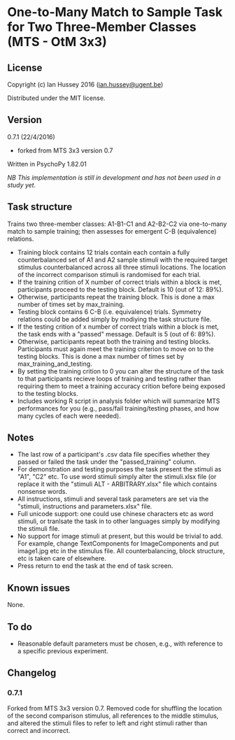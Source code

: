 # One-to-Many Match to Sample Task for Two Three-Member Classes (MTS - OtM 3x3)

## License
Copyright (c) Ian Hussey 2016 (ian.hussey@ugent.be)

Distributed under the MIT license.

## Version
0.7.1 (22/4/2016)

- forked from MTS 3x3 version 0.7

Written in PsychoPy 1.82.01

*NB This implementation is still in development and has not been used in a study yet.* 

## Task structure
Trains two three-member classes: A1-B1-C1 and A2-B2-C2 via one-to-many match to sample training; then assesses for emergent C-B (equivalence) relations.

- Training block contains 12 trials contain each contain a fully counterbalanced set of A1 and A2 sample stimuli with the required target stimulus counterbalanced across all three stimuli locations. The location of the incorrect comparison stimuli is randomised for each trial.
- If the training crition of X number of correct trials within a block is met, participants proceed to the testing block. Default is 10 (out of 12: 89%).
- Otherwise, participants repeat the training block. This is done a max number of times set by max_training.
- Testing block contains 6 C-B (i.e. equivalence) trials. Symmetry relations could be added simply by modiying the task structure file.
-  If the testing crition of x number of correct trials within a block is met, the task ends with a "passed" message. Default is 5 (out of 6: 89%).
- Otherwise, participants repeat both the training and testing blocks. Participants must again meet the training criterion to move on to the testing blocks. This is done a max number of times set by max_training_and_testing.
- By setting the training crition to 0 you can alter the structure of the task to that participants recieve loops of training and testing rather than requiring them to meet a training accuracy crition before being exposed to the testing blocks.  
- Includes working R script in analysis folder which will summarize MTS performances for you (e.g., pass/fail training/testing phases, and how many cycles of each were needed).

## Notes
- The last row of a participant's .csv data file specifies whether they passed or failed the task under the "passed_training" column.
- For demonstration and testing purposes the task present the stimuli as "A1", "C2" etc. To use word stimuli simply alter the stimuli.xlsx file (or replace it with the "stimuli ALT - ARBITRARY.xlsx" file which contains nonsense words.
- All instructions, stimuli and several task parameters are set via the "stimuli, instructions and parameters.xlsx" file.
- Full unicode support: one could use chinese characters etc as word stimuli, or tranlsate the task in to other languages simply by modifying the stimuli file. 
- No support for image stimuli at present, but this would be trivial to add. For example, change TextComponents for ImageComponents and put image1.jpg etc in the stimulus file. All counterbalancing, block structure, etc is taken care of elsewhere.
- Press return to end the task at the end of task screen.

## Known issues
None.

## To do
- Reasonable default parameters must be chosen, e.g., with reference to a specific previous experiment.

## Changelog
### 0.7.1
Forked from MTS 3x3 version 0.7. 
Removed code for shuffling the location of the second comparison stimulus, all references to the middle stimulus, and altered the stimuli files to refer to left and right stimuli rather than correct and incorrect.